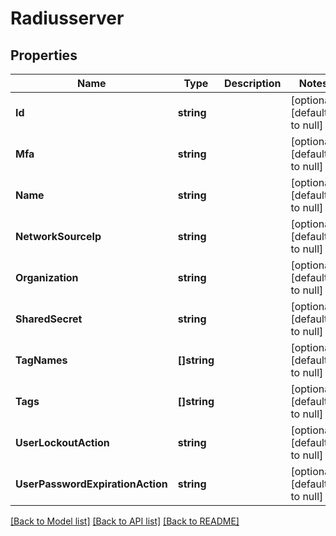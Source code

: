 # Radiusserver

## Properties
Name | Type | Description | Notes
------------ | ------------- | ------------- | -------------
**Id** | **string** |  | [optional] [default to null]
**Mfa** | **string** |  | [optional] [default to null]
**Name** | **string** |  | [optional] [default to null]
**NetworkSourceIp** | **string** |  | [optional] [default to null]
**Organization** | **string** |  | [optional] [default to null]
**SharedSecret** | **string** |  | [optional] [default to null]
**TagNames** | **[]string** |  | [optional] [default to null]
**Tags** | **[]string** |  | [optional] [default to null]
**UserLockoutAction** | **string** |  | [optional] [default to null]
**UserPasswordExpirationAction** | **string** |  | [optional] [default to null]

[[Back to Model list]](../README.md#documentation-for-models) [[Back to API list]](../README.md#documentation-for-api-endpoints) [[Back to README]](../README.md)



